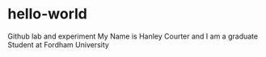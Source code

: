# hello-world
Github lab and experiment 
My Name is Hanley Courter and I am a graduate Student at Fordham University 
